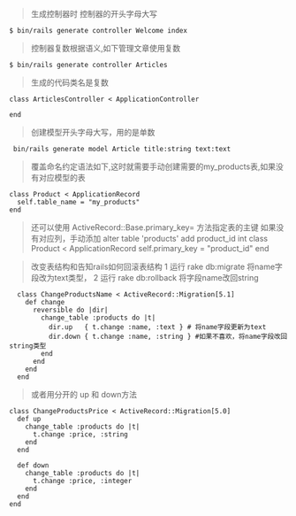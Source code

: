 > 生成控制器时 控制器的开头字母大写

    $ bin/rails generate controller Welcome index
> 控制器复数根据语义,如下管理文章使用复数
  
    $ bin/rails generate controller Articles

> 生成的代码类名是复数

    class ArticlesController < ApplicationController
  
    end

> 创建模型开头字母大写，用的是单数
  
     bin/rails generate model Article title:string text:text

> 覆盖命名约定语法如下,这时就需要手动创建需要的my_products表,如果没有对应模型的表

    class Product < ApplicationRecord
      self.table_name = "my_products"
    end

> 还可以使用 ActiveRecord::Base.primary_key= 方法指定表的主键
> 如果没有对应列，手动添加 
    alter table 'products' add product_id int
    class Product < ApplicationRecord
      self.primary_key = "product_id"
    end

> 改变表结构和告知rails如何回滚表结构
> 1 运行 rake db:migrate 将name字段改为text类型，
> 2 运行 rake db:rollback 将字段name改回string

      class ChangeProductsName < ActiveRecord::Migration[5.1]
        def change
          reversible do |dir|
            change_table :products do |t|
              dir.up   { t.change :name, :text } # 将name字段更新为text
              dir.down { t.change :name, :string } #如果不喜欢，将name字段改回string类型
            end
          end
        end
      end

> 或者用分开的 up 和 down方法

    class ChangeProductsPrice < ActiveRecord::Migration[5.0]
      def up
        change_table :products do |t|
          t.change :price, :string
        end
      end
    
      def down
        change_table :products do |t|
          t.change :price, :integer
        end
      end
    end